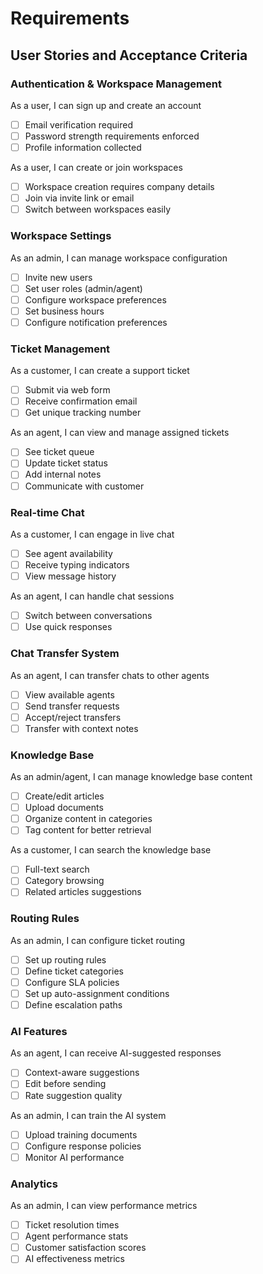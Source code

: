 # Requirements

## User Stories and Acceptance Criteria

### Authentication & Workspace Management
As a user, I can sign up and create an account
- [ ] Email verification required
- [ ] Password strength requirements enforced
- [ ] Profile information collected

As a user, I can create or join workspaces
- [ ] Workspace creation requires company details
- [ ] Join via invite link or email
- [ ] Switch between workspaces easily

### Workspace Settings
As an admin, I can manage workspace configuration
- [ ] Invite new users
- [ ] Set user roles (admin/agent)
- [ ] Configure workspace preferences
- [ ] Set business hours
- [ ] Configure notification preferences

### Ticket Management
As a customer, I can create a support ticket
- [ ] Submit via web form
- [ ] Receive confirmation email
- [ ] Get unique tracking number

As an agent, I can view and manage assigned tickets
- [ ] See ticket queue
- [ ] Update ticket status
- [ ] Add internal notes
- [ ] Communicate with customer

### Real-time Chat
As a customer, I can engage in live chat
- [ ] See agent availability
- [ ] Receive typing indicators
- [ ] View message history

As an agent, I can handle chat sessions
- [ ] Switch between conversations
- [ ] Use quick responses

### Chat Transfer System
As an agent, I can transfer chats to other agents
- [ ] View available agents
- [ ] Send transfer requests
- [ ] Accept/reject transfers
- [ ] Transfer with context notes

### Knowledge Base
As an admin/agent, I can manage knowledge base content
- [ ] Create/edit articles
- [ ] Upload documents
- [ ] Organize content in categories
- [ ] Tag content for better retrieval

As a customer, I can search the knowledge base
- [ ] Full-text search
- [ ] Category browsing
- [ ] Related articles suggestions

### Routing Rules
As an admin, I can configure ticket routing
- [ ] Set up routing rules
- [ ] Define ticket categories
- [ ] Configure SLA policies
- [ ] Set up auto-assignment conditions
- [ ] Define escalation paths

### AI Features
As an agent, I can receive AI-suggested responses
- [ ] Context-aware suggestions
- [ ] Edit before sending
- [ ] Rate suggestion quality

As an admin, I can train the AI system
- [ ] Upload training documents
- [ ] Configure response policies
- [ ] Monitor AI performance

### Analytics
As an admin, I can view performance metrics
- [ ] Ticket resolution times
- [ ] Agent performance stats
- [ ] Customer satisfaction scores
- [ ] AI effectiveness metrics